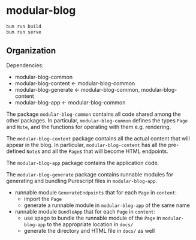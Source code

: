# modular-blog

```sh
bun run build
bun run serve
```

## Organization

Dependencies:
- modular-blog-common
- modular-blog-content <- modular-blog-common
- modular-blog-generate <- modular-blog-common, modular-blog-content
- modular-blog-app <- modular-blog-common

The package `modular-blog-common` contains all code shared among the other
packages. In particular, `modular-blog-common` defines the types `Page` and
`Note`, and the functions for operating with them e.g. rendering.

The `modular-blog-content` package contains all the actual content that will
appear in the blog. In particular, `modular-blog-content` has all the
pre-defined `Note`s and all the `Page`s that will become HTML endpoints.

The `modular-blog-app` package contains the application code.

The `modular-blog-generate` package contains runnable modules for generating and
bundling Purescript files in `modular-blog-app`.
  - runnable module `GenerateEndpoints` that for each `Page` in `content`:
    - import the `Page`
    - generate a runnable module in `modular-blog-app` of the same name
  - runnable module `BundleApp` that for each `Page` in `content`:
    - use spago to bundle the runnable module of the `Page` in
      `modular-blog-app` to the appropriate location in `docs/`
    - generate the directory and HTML file in `docs/` as well
